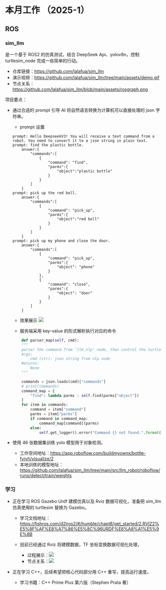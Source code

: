 # 本月工作 （2025-1）

## ROS

### sim_llm
是一个基于 ROS2 的仿真测试，结合 DeepSeek Api、yolov8n，控制 turtlesim_node 完成一些简单的行动。

- 仓库链接：https://github.com/lalafua/sim_llm
- 演示视频：https://github.com/lalafua/sim_llm/tree/main/assets/demo.gif
- 节点关系：https://github.com/lalafua/sim_llm/blob/main/assets/rosgraph.png

项目要点：
- 通过合适的 prompt 引导 AI 将自然语言转换为计算机可以直接处理的 json 字符串。
    - prompt 设置
    ```
    prompt: Hello DeepseekV3! You will receive a text command from a robot. You need to convert it to a json string in plain text.
    prompt: find the plastic bottle.
        answer:{
            "commands":[
                {
                    "command": "find",
                    "parms":{
                        "object":"plastic bottle"
                    }
                }
            ]
        }
    prompt: pick up the red boll.
        answer:{
            "commands":[
                {
                    "command": "pick_up",
                    "parms":{
                        "object":"red boll"
                    }
                }
            ]
        }
    prompt: pick up my phone and close the door.
        answer:{
            "commands":[
                {
                    "command": "pick_up",
                    "parms":{
                        "object": "phone"
                    }
                },
                {
                    "command": "close",
                    "parms":{
                        "object": "door"
                    }
                }
            ]
        }
    ```
    - 效果展示
    ![](../assets/2025_1/prompt_show.png)

    - 服务端采用 key-value 的形式解析执行对应的命令
    ```python
        def parser_map(self, cmd):
        """
        parser the command from 'llm_nlp' node, then control the turtlebot
        Args:
            cmd (str): json string from nlp node
        Returns:
            None
        """

        commands = json.loads(cmd)["commands"]
        # print(commands) 
        command_map = {
            "find": lambda parms : self.find(parms["object"])
        }
        for item in commands:
            command = item["command"]
            parms = item["parms"]
            if command in command_map:
                command_map[command](parms)
            else:
                self.get_logger().error("Command {} not found.".format(command))
    ```

- 使用 46 张数据集训练 yolo 模型用于对象检测。
    - 工作空间地址：https://app.roboflow.com/buildmyownx/bottle-fviyh/visualize/2
    - 本地训练的模型地址：https://github.com/lalafua/sim_llm/tree/main/src/llm_robot/roboflow/runs/detect/train/weights

### 学习
- 正在学习 ROS Gazebo Urdf 建模仿真以及 Rviz 数据可视化，准备把 sim_llm 仿真使用的 turtlesim 替换为 Gazebo。
    - 学习文档地址：https://fishros.com/d2lros2/#/humble/chapt8/get_started/2.RVIZ2%E5%8F%AF%E8%A7%86%E5%8C%96URDF%E6%A8%A1%E5%9E%8B
    
    - 目前已经通过 Rviz 将建模数据，TF 坐标变换数据可视化处理，
        - 过程展示：![](../assets/2025_1/Rviz_show.png)
        - 节点关系：![](../assets/2025_1/nodegraph.png)

- 正在学习 C++，后续希望把核心代码部分用 C++ 重写，提高运行速度。
    - 学习书籍：C++ Prime Plus 第六版（Stephen Prata 著）